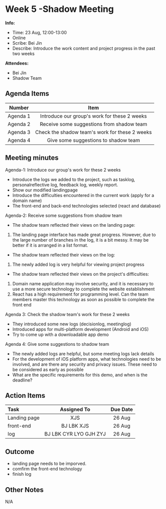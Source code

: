 # Week 5 -Shadow Meeting 
**Info:**
- Time: 23 Aug, 12:00-13:00
- Online
- Scribe: Bei Jin
- Describe: Introduce the work content and project progress in the past two weeks

**Attendees:**
- Bei Jin
- Shadow Team

## Agenda Items
| Number     | Item                                                               |
|:----------:|:------------------------------------------------------------------:|
| Agenda 1   | Introduce our group's work for these 2 weeks  |
| Agenda 2   | Receive some suggestions from shadow team                                                 |
| Agenda 3   | Check the shadow team's work for these 2 weeks|
| Agenda 4   |  Give some suggestions to shadow team                                       |

## Meeting minutes
Agenda-1: Introduce our group's work for these 2 weeks
- Introduce the logs we added to the project, such as tasklog, personalreflective log, feedback log, weekly report.
- Show our modified landingpage
- Introduce the difficulties encountered in the current work (apply for a domain name)
- The front-end and back-end technologies selected (react and database)
 


Agenda-2: Receive some suggestions from shadow team 
- The shadow team reflected their views on the landing page:
 1. The landing page interface has made great progress. However, due to the large number of branches in the log, it is a bit messy. It may be better if it is arranged in a list format.
- The shadow team reflected their views on the log:
 1. The newly added log is very helpful for viewing project progress
- The shadow team reflected their views on the project's difficulties:
 1. Domain name application may involve security, and it is necessary to use a more secure technology to complete the website establishment
 2. React has a high requirement for programming level. Can the team members master this technology as soon as possible to complete the front end

  

Agenda 3: Check the shadow team's work for these 2 weeks
- They introduced some new logs (decisionlog, meetinglog)
- Introduced apps for multi-platform development (Android and iOS)
- Try to come up with a downloadable app demo
  

Agenda 4: Give some suggestions to shadow team     
- The newly added logs are helpful, but some meeting logs lack details
- For the development of iOS platform apps, what technologies need to be involved, and are there any security and privacy issues. These need to be considered as early as possible
- What are the specific requirements for this demo, and when is the deadline?



## Action Items
| Task                            | Assigned To        |  Due Date  |
|:--------------------------------|:------------------:|:----------:|
| Landing page                    |  XJS               |   26 Aug   |
| front-end                       |  BJ LBK XJS       |   26 Aug   |
| log                             |  BJ LBK CYR LYO GJH ZYJ              |   26 Aug   |


    
## Outcome
- landing page needs to be imporved.
- comfirm the front-end technology
- finish log
## Other Notes
N/A
